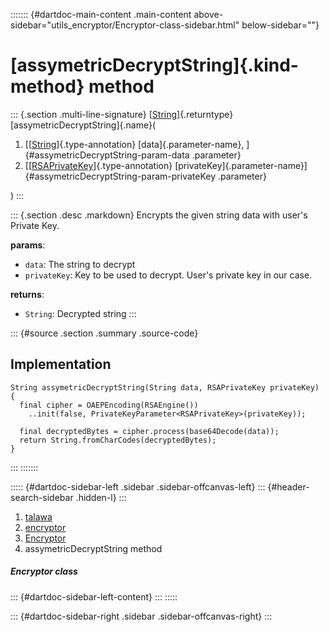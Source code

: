 ::::::: {#dartdoc-main-content .main-content above-sidebar="utils_encryptor/Encryptor-class-sidebar.html" below-sidebar=""}
<div>

# [assymetricDecryptString]{.kind-method} method

</div>

::: {.section .multi-line-signature}
[[String](https://api.flutter.dev/flutter/dart-core/String-class.html)]{.returntype}
[assymetricDecryptString]{.name}(

1.  [[[String](https://api.flutter.dev/flutter/dart-core/String-class.html)]{.type-annotation}
    [data]{.parameter-name}, ]{#assymetricDecryptString-param-data
    .parameter}
2.  [[[RSAPrivateKey](https://pub.dev/documentation/pointycastle/3.9.1/pointycastle/RSAPrivateKey-class.html)]{.type-annotation}
    [privateKey]{.parameter-name}]{#assymetricDecryptString-param-privateKey
    .parameter}

)
:::

::: {.section .desc .markdown}
Encrypts the given string data with user\'s Private Key.

**params**:

-   `data`: The string to decrypt
-   `privateKey`: Key to be used to decrypt. User\'s private key in our
    case.

**returns**:

-   `String`: Decrypted string
:::

::: {#source .section .summary .source-code}
## Implementation

``` language-dart
String assymetricDecryptString(String data, RSAPrivateKey privateKey) {
  final cipher = OAEPEncoding(RSAEngine())
    ..init(false, PrivateKeyParameter<RSAPrivateKey>(privateKey));

  final decryptedBytes = cipher.process(base64Decode(data));
  return String.fromCharCodes(decryptedBytes);
}
```
:::
:::::::

::::: {#dartdoc-sidebar-left .sidebar .sidebar-offcanvas-left}
::: {#header-search-sidebar .hidden-l}
:::

1.  [talawa](../../index.html)
2.  [encryptor](../../utils_encryptor/)
3.  [Encryptor](../../utils_encryptor/Encryptor-class.html)
4.  assymetricDecryptString method

##### Encryptor class

::: {#dartdoc-sidebar-left-content}
:::
:::::

::: {#dartdoc-sidebar-right .sidebar .sidebar-offcanvas-right}
:::
